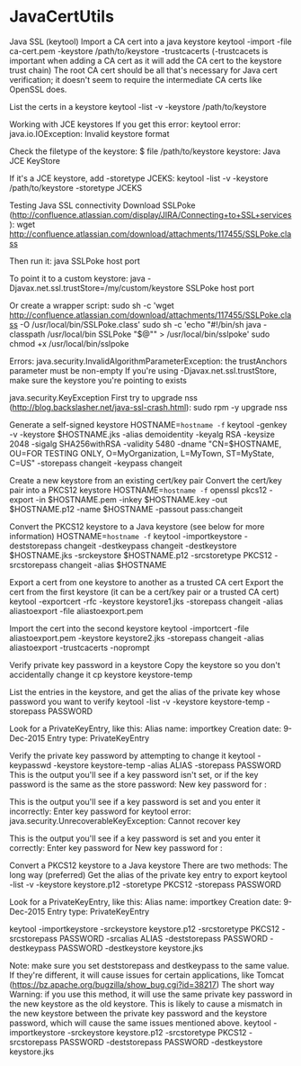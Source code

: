 # JavaCertUtils
Java SSL (keytool)
Import a CA cert into a java keystore
keytool -import -file ca-cert.pem -keystore /path/to/keystore -trustcacerts
(-trustcacets is important when adding a CA cert as it will add the CA cert to the keystore trust chain)
The root CA cert should be all that's necessary for Java cert verification; it doesn't seem to require the intermediate CA certs like OpenSSL does.


List the certs in a keystore
keytool -list -v -keystore /path/to/keystore


Working with JCE keystores
If you get this error:
keytool error: java.io.IOException: Invalid keystore format

Check the filetype of the keystore:
$ file /path/to/keystore
keystore: Java JCE KeyStore

If it's a JCE keystore, add -storetype JCEKS:
keytool -list -v -keystore /path/to/keystore -storetype JCEKS


Testing Java SSL connectivity
Download SSLPoke (http://confluence.atlassian.com/display/JIRA/Connecting+to+SSL+services):
wget http://confluence.atlassian.com/download/attachments/117455/SSLPoke.class

Then run it:
java SSLPoke host port

To point it to a custom keystore:
java -Djavax.net.ssl.trustStore=/my/custom/keystore SSLPoke host port

Or create a wrapper script:
sudo sh -c 'wget http://confluence.atlassian.com/download/attachments/117455/SSLPoke.class -O /usr/local/bin/SSLPoke.class'
sudo sh -c 'echo "#!/bin/sh
java -classpath /usr/local/bin SSLPoke \"\$@\"" > /usr/local/bin/sslpoke'
sudo chmod +x /usr/local/bin/sslpoke

Errors:
java.security.InvalidAlgorithmParameterException: the trustAnchors parameter must be non-empty
If you're using -Djavax.net.ssl.trustStore, make sure the keystore you're pointing to exists

java.security.KeyException
First try to upgrade nss (http://blog.backslasher.net/java-ssl-crash.html):
sudo rpm -y upgrade nss

Generate a self-signed keystore
HOSTNAME=`hostname -f` keytool -genkey -v -keystore $HOSTNAME.jks -alias demoidentity -keyalg RSA -keysize 2048 -sigalg SHA256withRSA -validity 5480 -dname "CN=$HOSTNAME, OU=FOR TESTING ONLY, O=MyOrganization, L=MyTown, ST=MyState, C=US" -storepass changeit -keypass changeit


Create a new keystore from an existing cert/key pair
Convert the cert/key pair into a PKCS12 keystore
HOSTNAME=`hostname -f` openssl pkcs12 -export -in $HOSTNAME.pem -inkey $HOSTNAME.key -out $HOSTNAME.p12 -name $HOSTNAME -passout pass:changeit

Convert the PKCS12 keystore to a Java keystore (see below for more information)
HOSTNAME=`hostname -f` keytool -importkeystore -deststorepass changeit -destkeypass changeit -destkeystore $HOSTNAME.jks -srckeystore $HOSTNAME.p12 -srcstoretype PKCS12 -srcstorepass changeit -alias $HOSTNAME


Export a cert from one keystore to another as a trusted CA cert
Export the cert from the first keystore (it can be a cert/key pair or a trusted CA cert) 
keytool -exportcert -rfc -keystore keystore1.jks -storepass changeit -alias aliastoexport -file aliastoexport.pem

Import the cert into the second keystore
keytool -importcert -file aliastoexport.pem -keystore keystore2.jks -storepass changeit -alias aliastoexport -trustcacerts -noprompt


Verify private key password in a keystore
Copy the keystore so you don't accidentally change it
cp keystore keystore-temp

List the entries in the keystore, and get the alias of the private key whose password you want to verify
keytool -list -v -keystore keystore-temp -storepass PASSWORD

Look for a PrivateKeyEntry, like this:
Alias name: importkey
Creation date: 9-Dec-2015
Entry type: PrivateKeyEntry

Verify the private key password by attempting to change it
keytool -keypasswd -keystore keystore-temp -alias ALIAS -storepass PASSWORD
This is the output you'll see if a key password isn't set, or if the key password is the same as the store password:
New key password for <ALIAS>:

This is the output you'll see if a key password is set and you enter it incorrectly:
Enter key password for <ALIAS>
keytool error: java.security.UnrecoverableKeyException: Cannot recover key

This is the output you'll see if a key password is set and you enter it correctly:
Enter key password for <ALIAS>
New key password for <ALIAS>: 

Convert a PKCS12 keystore to a Java keystore
There are two methods:
The long way (preferred)
Get the alias of the private key entry to export
keytool -list -v -keystore keystore.p12 -storetype PKCS12 -storepass PASSWORD

Look for a PrivateKeyEntry, like this:
Alias name: importkey
Creation date: 9-Dec-2015
Entry type: PrivateKeyEntry

keytool -importkeystore -srckeystore keystore.p12 -srcstoretype PKCS12 -srcstorepass PASSWORD -srcalias ALIAS -deststorepass PASSWORD -destkeypass PASSWORD -destkeystore keystore.jks

Note: make sure you set deststorepass and destkeypass to the same value. If they're different, it will cause issues for certain applications, like Tomcat (https://bz.apache.org/bugzilla/show_bug.cgi?id=38217)
The short way
Warning: if you use this method, it will use the same private key password in the new keystore as the old keystore. This is likely to cause a mismatch in the new keystore between the private key password and the keystore password, which will cause the same issues mentioned above.
keytool -importkeystore -srckeystore keystore.p12 -srcstoretype PKCS12 -srcstorepass PASSWORD -deststorepass PASSWORD -destkeystore keystore.jks
